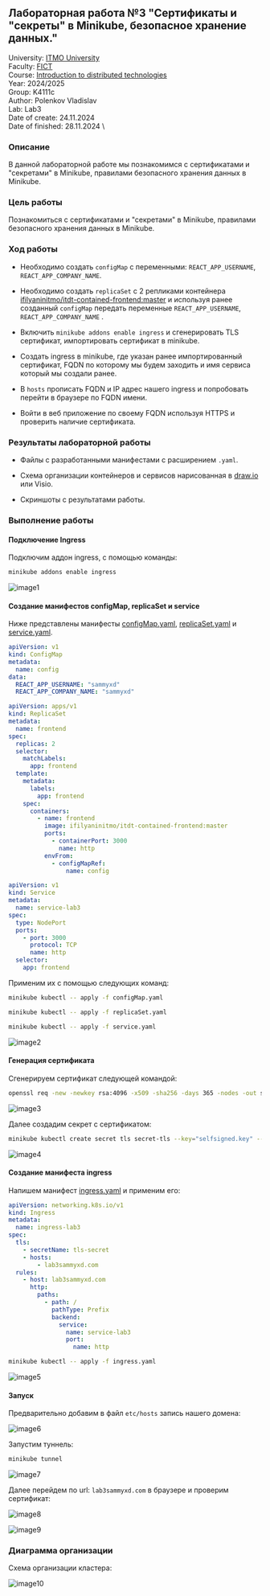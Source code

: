 ## Лабораторная работа №3 "Сертификаты и "секреты" в Minikube, безопасное хранение данных."
University: [ITMO University](https://itmo.ru/ru/) \
Faculty: [FICT](https://fict.itmo.ru) \
Course: [Introduction to distributed technologies](https://github.com/itmo-ict-faculty/introduction-to-distributed-technologies) \
Year: 2024/2025 \
Group: K4111c \
Author: Polenkov Vladislav \
Lab: Lab3 \
Date of create: 24.11.2024 \
Date of finished: 28.11.2024 \

### Описание
В данной лабораторной работе мы познакомимся с сертификатами и "секретами" в Minikube, правилами безопасного хранения данных в Minikube. 

### Цель работы
Познакомиться с сертификатами и "секретами" в Minikube, правилами безопасного хранения данных в Minikube. 

### Ход работы

- Необходимо создать `configMap` с переменными: `REACT_APP_USERNAME`, `REACT_APP_COMPANY_NAME`.

- Необходимо создать `replicaSet` с 2 репликами контейнера [ifilyaninitmo/itdt-contained-frontend:master](https://hub.docker.com/repository/docker/ifilyaninitmo/itdt-contained-frontend) и используя ранее созданный `configMap` передать переменные `REACT_APP_USERNAME`, `REACT_APP_COMPANY_NAME` .

- Включить `minikube addons enable ingress` и сгенерировать TLS сертификат, импортировать сертификат в minikube. 

- Создать ingress в minikube, где указан ранее импортированный сертификат, FQDN по которому мы будем заходить и имя сервиса который мы создали ранее.

- В `hosts` прописать FQDN и IP адрес нашего ingress и попробовать перейти в браузере по FQDN имени. 

- Войти в веб приложение по своему FQDN используя HTTPS и проверить наличие сертификата.

### Результаты лабораторной работы

- Файлы с разработанными манифестами с расширением `.yaml`.

- Схема организации контейнеров и сервисов нарисованная в [draw.io](https://app.diagrams.net) или Visio.

- Скриншоты c результатами работы.

### Выполнение работы

#### Подключение Ingress

Подключим аддон ingress, с помощью команды:

```bash
minikube addons enable ingress
```

![image1](/lab3/images/image1.png)

#### Создание манифестов configMap, replicaSet и service

Ниже представлены манифесты [configMap.yaml](/lab3/configMap.yaml), [replicaSet.yaml](/lab3/replicaSet.yaml) и [service.yaml](/lab3/service.yaml).

```yaml
apiVersion: v1
kind: ConfigMap
metadata:
  name: config
data:
  REACT_APP_USERNAME: "sammyxd"
  REACT_APP_COMPANY_NAME: "sammyxd"
```
```yaml
apiVersion: apps/v1
kind: ReplicaSet
metadata:
  name: frontend
spec:
  replicas: 2
  selector:
    matchLabels:
      app: frontend
  template:
    metadata:
      labels:
        app: frontend
    spec:
      containers:
        - name: frontend
          image: ifilyaninitmo/itdt-contained-frontend:master
          ports:
            - containerPort: 3000
              name: http
          envFrom:
            - configMapRef:
                name: config
```

```yaml
apiVersion: v1
kind: Service
metadata:
  name: service-lab3
spec:
  type: NodePort
  ports:
    - port: 3000
      protocol: TCP
      name: http
  selector:
    app: frontend
```
Применим их с помощью следующих команд:

```bash
minikube kubectl -- apply -f configMap.yaml
```

```bash
minikube kubectl -- apply -f replicaSet.yaml
```

```bash
minikube kubectl -- apply -f service.yaml
```

![image2](/lab3/images/image2.png)

#### Генерация сертификата

Сгенерируем сертификат следующей командой:

```bash
openssl req -new -newkey rsa:4096 -x509 -sha256 -days 365 -nodes -out selfsigned.crt -keyout selfsigned.key
```

![image3](/lab3/images/image3.png)

Далее создадим секрет с сертификатом:

```bash
minikube kubectl create secret tls secret-tls --key="selfsigned.key" --cert="selfsigned.crt"
```

![image4](/lab3/images/image4.png)

#### Создание манифеста ingress

Напишем манифест [ingress.yaml](/lab3/ingress.yaml) и применим его:

```yaml
apiVersion: networking.k8s.io/v1
kind: Ingress
metadata:
  name: ingress-lab3
spec:
  tls:
    - secretName: tls-secret
    - hosts:
        - lab3sammyxd.com
  rules:
    - host: lab3sammyxd.com
      http:
        paths:
          - path: /
            pathType: Prefix
            backend:
              service:
                name: service-lab3
                port:
                  name: http
```

```bash
minikube kubectl -- apply -f ingress.yaml
```

![image5](/lab3/images/image5.png)

#### Запуск

Предварительно добавим в файл ```etc/hosts``` запись нашего домена:

![image6](/lab3/images/image6.png)

Запустим туннель:

```bash
minikube tunnel
```

![image7](/lab3/images/image7.png)

Далее перейдем по url: ```lab3sammyxd.com``` в браузере и проверим сертификат:

![image8](/lab3/images/image8.png)

![image9](/lab3/images/image9.png)

### Диаграмма организации

Схема организации кластера:

![image10](/lab3/images/image10.png)